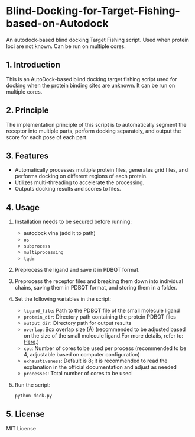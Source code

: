 # Blind-Docking-for-Target-Fishing-based-on-Autodock
An autodock-based blind docking Target Fishing script. Used when protein loci are not known. Can be run on multiple cores.

## 1. Introduction
This is an AutoDock-based blind docking target fishing script used for docking when the protein binding sites are unknown. It can be run on multiple cores.

## 2. Principle
The implementation principle of this script is to automatically segment the receptor into multiple parts, perform docking separately, and output the score for each pose of each part.

## 3. Features
- Automatically processes multiple protein files, generates grid files, and performs docking on different regions of each protein.
- Utilizes multi-threading to accelerate the processing.
- Outputs docking results and scores to files.

## 4. Usage
1. Installation needs to be secured before running:
   - autodock vina (add it to path)
   - `os`
   - `subprocess`
   - `multiprocessing`
   - `tqdm`
2. Preprocess the ligand and save it in PDBQT format.
3. Preprocess the receptor files and breaking them down into individual chains, saving them in PDBQT format, and storing them in a folder.
4. Set the following variables in the script:
   - `ligand_file`: Path to the PDBQT file of the small molecule ligand
   - `protein_dir`: Directory path containing the protein PDBQT files
   - `output_dir`: Directory path for output results
   - `overlap`: Box overlap size (Å) (recommended to be adjusted based on the size of the small molecule ligand.For more details, refer to: [Here](https://github.com/LIJIAWEI040301/Use-computational-methods-to-roughly-estimate-the-size-of-small-molecule-compounds).)
   - `cpu`: Number of cores to be used per process (recommended to be 4, adjustable based on computer configuration)
   - `exhaustiveness`: Default is 8; it is recommended to read the explanation in the official documentation and adjust as needed
   - `processes`: Total number of cores to be used

5. Run the script:
   ```bash
   python dock.py
   ```

## 5. License
MIT License
